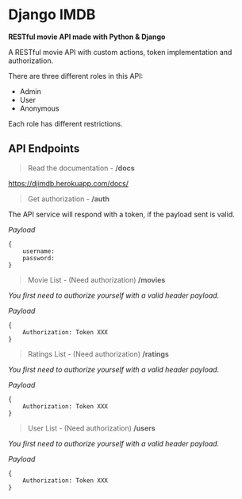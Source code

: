 # Django IMDB
**RESTful movie API made with Python &amp; Django**

A RESTful movie API with custom actions, token implementation
and authorization.

There are three different roles in this API:
* Admin
* User
* Anonymous

Each role has different restrictions.

## API Endpoints ##

> Read the documentation -
**/docs**

https://djimdb.herokuapp.com/docs/

> Get authorization -
**/auth**

The API service will respond with a token, if the payload sent is valid.

_Payload_
```
{
    username:
    password:
}
```

> Movie List - (Need authorization)
**/movies**

_You first need to authorize yourself with a valid header payload._

_Payload_
```
{
    Authorization: Token XXX
}
```


> Ratings List - (Need authorization)
**/ratings**

_You first need to authorize yourself with a valid header payload._

_Payload_
```
{
    Authorization: Token XXX
}
```

> User List - (Need authorization)
**/users**

_You first need to authorize yourself with a valid header payload._

_Payload_
```
{
    Authorization: Token XXX
}
```